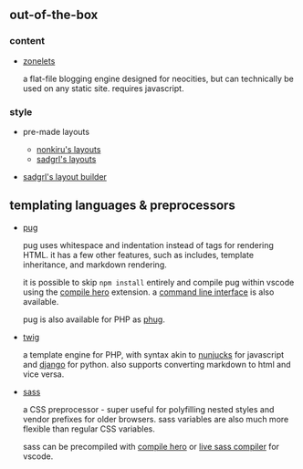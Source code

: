 <section>

## out-of-the-box

### content

- [zonelets](https://zonelets.net/)

    a flat-file blogging engine designed for neocities, but can technically be used on any static site. requires javascript.

### style

- pre-made layouts
    - [nonkiru's layouts](https://nonkiru.art/layouts)
    - [sadgrl's layouts](https://sadgrl.online/webmastery/layouts/)

- [sadgrl's layout builder](https://sadgrl.online/projects/layout-builder/)

</section>

<section>

## templating languages & preprocessors

- [pug](https://github.com/pugjs/pug#syntax)

    pug uses whitespace and indentation instead of tags for rendering HTML. it has a few other features, such as includes, template inheritance, and markdown rendering.
    
    it is possible to skip `npm install` entirely and compile pug within vscode using the [compile hero](https://marketplace.visualstudio.com/items?itemName=Wscats.qf) extension. a [command line interface](https://github.com/pugjs/pug-cli) is also available.

    pug is also available for PHP as [phug](https://phug-lang.com/).

- [twig](https://twig.symfony.com/)

    a template engine for PHP, with syntax akin to [nunjucks](https://mozilla.github.io/nunjucks/) for javascript and [django](https://docs.djangoproject.com/en/4.2/topics/templates/) for python. also supports converting markdown to html and vice versa.

- [sass](https://sass-lang.com/)

    a CSS preprocessor - super useful for polyfilling nested styles and vendor prefixes for older browsers. sass variables are also much more flexible than regular CSS variables.
    
    sass can be precompiled with [compile hero](https://github.com/Wscats/compile-hero) or [live sass compiler](https://marketplace.visualstudio.com/items?itemName=glenn2223.live-sass) for vscode.

</section>
